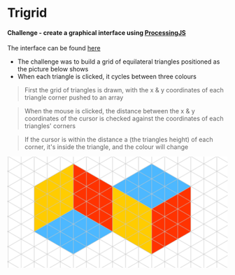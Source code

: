 Trigrid
=================

#### Challenge - create a graphical interface using [ProcessingJS](http://processingjs.org/)

The interface can be found [here](https://ckpantelides.github.io/trigrid/)

* The challenge was to build a grid of equilateral triangles positioned as the picture below shows
* When each triangle is clicked, it cycles between three colours

> First the grid of triangles is drawn, with the x & y coordinates of each triangle corner pushed to an array

> When the mouse is clicked, the distance between the x & y coordinates of the cursor is checked against the coordinates of each triangles' corners

> If the cursor is within the distance a (the triangles height) of each corner, it's inside the triangle, and the colour will change

![img1]

[img1]: https://github.com/ckpantelides/trigrid/blob/master/cubes.PNG
